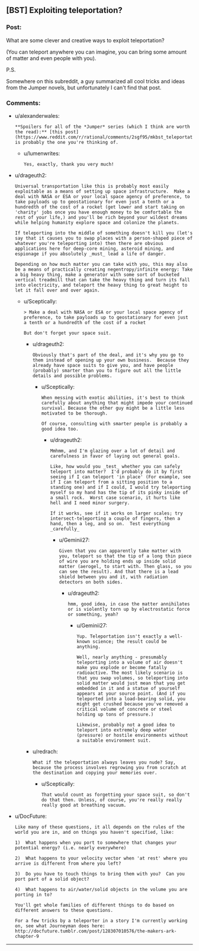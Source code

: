 ## [BST] Exploiting teleportation?

### Post:

What are some clever and creative ways to exploit teleportation?

(You can teleport anywhere you can imagine, you can bring some amount of matter and even people with you).

P.S.

Somewhere on this subreddit, a guy summarized all cool tricks and ideas from the Jumper novels, but unfortunately I can't find that post.

### Comments:

- u/alexanderwales:
  ```
  **Spoilers for all of the *Jumper* series (which I think are worth the read):** [this post](https://www.reddit.com/r/rational/comments/2sgf95/mkbst_teleportation/cnpjlqs) is probably the one you're thinking of.
  ```

  - u/lumenwrites:
    ```
    Yes, exactly, thank you very much!
    ```

- u/drageuth2:
  ```
  Universal transportation like this is probably most easily exploitable as a means of setting up space infrastructure.  Make a deal with NASA or ESA or your local space agency of preference, to take payloads up to geostationary for even just a tenth or a hundredth of the cost of a rocket (get lower and start taking on 'charity' jobs once you have enough money to be comfortable the rest of your life,) and you'll be rich beyond your wildest dreams while helping humanity explore space and colonize the planets.

  If teleporting into the middle of something doesn't kill you (let's say that it causes you to swap places with a person-shaped piece of whatever you're teleporting into) then there are obvious applications here for deep-core mining, asteroid mining, and espionage if you absolutely _must_ lead a life of danger.

  Depending on how much matter you can take with you, this may also be a means of practically creating negentropy/infinite energy: Take a big heavy thing, make a generator with some sort of bucketed vertical treadmill that can take the heavy thing and turn its fall into electricity, and teleport the heavy thing to great height to let it fall over and over again.
  ```

  - u/Sceptically:
    ```
    > Make a deal with NASA or ESA or your local space agency of preference, to take payloads up to geostationary for even just a tenth or a hundredth of the cost of a rocket

    But don't forget your space suit.
    ```

    - u/drageuth2:
      ```
      Obviously that's part of the deal, and it's why you go to them instead of opening up your own business.  Because they already have space suits to give you, and have people (probably) smarter than you to figure out all the little details and possible problems.
      ```

      - u/Sceptically:
        ```
        When messing with exotic abilities, it's best to think carefully about anything that might impede your continued survival. Because the other guy might be a little less motivated to be thorough.

        Of course, consulting with smarter people is probably a good idea too.
        ```

        - u/drageuth2:
          ```
          Mmhmm, and I'm glazing over a lot of detail and carefulness in favor of laying out general goals.  

          Like, how would you _test_ whether you can safely teleport into matter?  I'd probably do it by first seeing if I can teleport 'in place' (For example, see if I can teleport from a sitting position to a standing one) and if I could, I would try teleporting myself so my hand has the tip of its pinky inside of a small rock.  Worst case scenario, it hurts like hell and I need minor surgery.

          If it works, see if it works on larger scales; try intersect-teleporting a couple of fingers, then a hand, then a leg, and so on.  Test everything _carefully_
          ```

          - u/Geminii27:
            ```
            Given that you can apparently take matter with you, teleport so that the tip of a long thin piece of wire you are holding ends up inside solid matter (aerogel, to start with. Then glass, so you can see the result). And that there is a lead shield between you and it, with radiation detectors on both sides.
            ```

            - u/drageuth2:
              ```
              hmm, good idea, in case the matter annihilates or is violently torn up by electrostatic force or something, yeah?
              ```

              - u/Geminii27:
                ```
                Yup. Teleportation isn't exactly a well-known science; the result could be anything.

                Well, nearly anything - presumably teleporting into a volume of air doesn't make you explode or become fatally radioactive. The most likely scenario is that you swap volumes, so teleporting into solid matter would just mean that you get embedded in it and a statue of yourself appears at your source point. (And if you teleported into a load-bearing solid, you might get crushed because you've removed a critical volume of concrete or steel holding up tons of pressure.)

                Likewise, probably not a good idea to teleport into extremely deep water (pressure) or hostile environments without a suitable environment suit.
                ```

    - u/redrach:
      ```
      What if the teleportation always leaves you nude? Say, because the process involves regrowing you from scratch at the destination and copying your memories over.
      ```

      - u/Sceptically:
        ```
        That would count as forgetting your space suit, so don't do that then. Unless, of course, you're really really really good at breathing vacuum.
        ```

- u/DocFuture:
  ```
  Like many of these questions, it all depends on the rules of the world you are in, and on things you haven't specified, like:

  1)  What happens when you port to somewhere that changes your potential energy? (i.e. nearly everywhere)

  2)  What happens to your velocity vector when 'at rest' where you arrive is different from where you left?

  3)  Do you have to touch things to bring them with you?  Can you port part of a solid object?

  4)  What happens to air/water/solid objects in the volume you are porting in to?

  You'll get whole families of different things to do based on different answers to these questions.

  For a few tricks by a teleporter in a story I'm currently working on, see what Journeyman does here: http://docfuture.tumblr.com/post/128307010576/the-makers-ark-chapter-9
  ```

---

